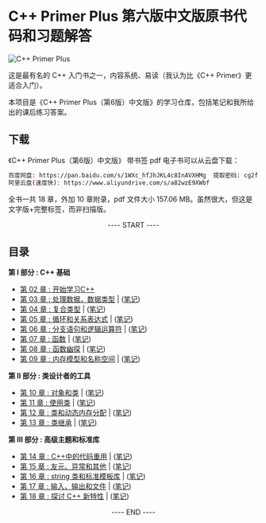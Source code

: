 # C++ Primer Plus 第六版中文版原书代码和习题解答

![C++ Primer Plus](https://static.fungenomics.com/images/2021/07/c-primer-plus6.jpg)

这是最有名的 C++ 入门书之一，内容系统、易读（我认为比《C++ Primer》更适合入门）。

本项目是《C++ Primer Plus（第6版）中文版》的学习仓库，包括笔记和我所给出的课后练习答案。


## 下载

《C++ Primer Plus（第6版）中文版》 带书签 pdf 电子书可以从云盘下载：

```bash
百度网盘: https://pan.baidu.com/s/1WXc_hfJhJKL4c8InAVXHMg  提取密码: cg2f
阿里云盘(速度快): https://www.aliyundrive.com/s/a82wzE9XWbf
```

全书一共 18 章，外加 10 章附录，pdf 文件大小 157.06 MB。虽然很大，但这是文字版+完整标签，而非扫描版。


<p align="center"><a> ---- START ---- </a></p>

## 目录

**第 I 部分 : C++ 基础**

- [第 02 章 : 开始学习C++](practice/chapter02/README.md)
- [第 03 章 : 处理数据，数据类型](practice/chapter03/README.md) | ([笔记](booknotes/chapter03.md))
- [第 04 章 : 复合类型](practice/chapter04/README.md) | ([笔记](booknotes/chapter04.md))
- [第 05 章 : 循环和关系表达式](practice/chapter05/README.md) | ([笔记](booknotes/chapter05.md))
- [第 06 章 : 分支语句和逻辑运算符](practice/chapter06/README.md) | ([笔记](booknotes/chapter06.md))
- [第 07 章 : 函数](practice/chapter07/README.md) | ([笔记](booknotes/chapter07.md))
- [第 08 章 : 函数幽探](practice/chapter08/README.md) | ([笔记](booknotes/chapter08.md))
- [第 09 章 : 内存模型和名称空间](practice/chapter09/README.md) | ([笔记](booknotes/chapter09.md))

**第 II 部分 : 类设计者的工具**

- [第 10 章 : 对象和类](practice/chapter10/README.md) | ([笔记](booknotes/chapter10.md))
- [第 11 章 : 使用类](practice/chapter11/README.md) | ([笔记](booknotes/chapter11.md))
- [第 12 章 : 类和动态内存分配](practice/chapter12/README.md) | ([笔记](booknotes/chapter12.md))
- [第 13 章 : 类继承](practice/chapter13/README.md) | ([笔记](booknotes/chapter13.md))

**第 III 部分 : 高级主题和标准库**

- [第 14 章 : C++中的代码重用](practice/chapter14/README.md) | ([笔记](booknotes/chapter14.md))
- [第 15 章 : 友元、异常和其他](practice/chapter15/README.md) | ([笔记](booknotes/chapter15.md))
- [第 16 章 : string 类和标准模板库](practice/chapter16/README.md) | ([笔记](booknotes/chapter16.md))
- [第 17 章 : 输入、输出和文件](practice/chapter17/README.md) | ([笔记](booknotes/chapter17.md))
- [第 18 章 : 探讨 C++ 新特性](practice/chapter18/README.md) | ([笔记](booknotes/chapter18.md))

<p align="center"><a> ---- END ---- </a></p>



